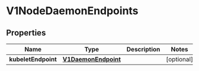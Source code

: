 

# V1NodeDaemonEndpoints

## Properties

Name | Type | Description | Notes
------------ | ------------- | ------------- | -------------
**kubeletEndpoint** | [**V1DaemonEndpoint**](V1DaemonEndpoint.md) |  |  [optional]



